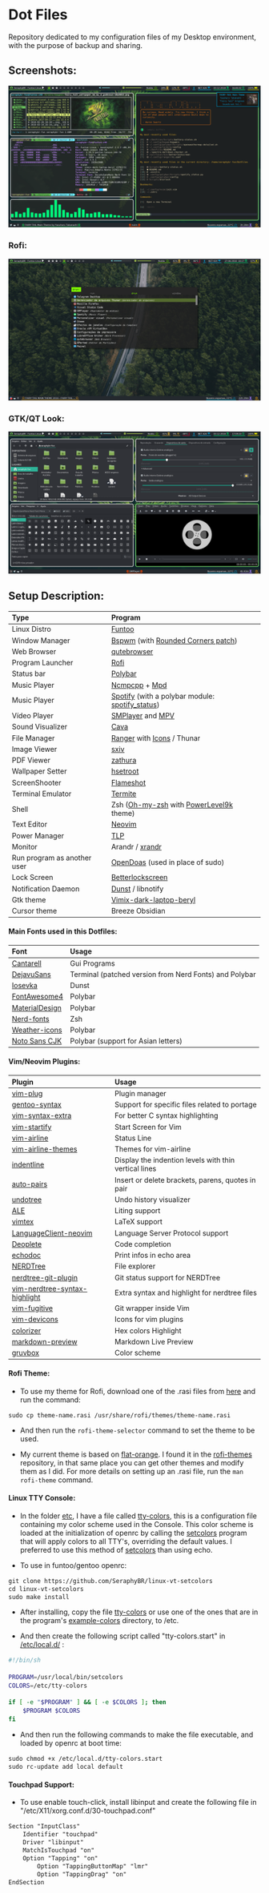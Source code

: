 # Dot Files
Repository dedicated to my configuration files of my Desktop environment, with the purpose of backup and sharing.

## Screenshots:

![Screenshot-1](Screenshots/Screenshot1.png)

### Rofi:

![Screenshot-2](Screenshots/Screenshot2.png)

### GTK/QT Look:

![Screenshot-3](Screenshots/Screenshot3.png)

## Setup Description:
| Type | Program |
|:--- | :---- |
| Linux Distro | [Funtoo](https://www.funtoo.org/Welcome) |
| Window Manager | [Bspwm](https://github.com/baskerville/bspwm) (with [Rounded Corners patch](etc/portage/patches/x11-wm/bspwm-0.9.5/rounded.patch))  |
| Web Browser | [qutebrowser](https://qutebrowser.org/) |
| Program Launcher | [Rofi](https://github.com/DaveDavenport/rofi) |
| Status bar | [Polybar](https://github.com/jaagr/polybar) |
| Music Player | [Ncmpcpp](https://rybczak.net/ncmpcpp/) + [Mpd](https://github.com/MusicPlayerDaemon/MPD) |
| Music Player | [Spotify](https://www.spotify.com/) (with a polybar module: [spotify_status](https://github.com/Jvanrhijn/polybar-spotify)) |
| Vídeo Player | [SMPlayer](https://www.smplayer.info/) and [MPV](https://mpv.io/) |
| Sound Visualizer | [Cava](https://github.com/karlstav/cava) |
| File Manager  | [Ranger](https://github.com/ranger/ranger) with [Icons](https://github.com/alexanderjeurissen/ranger_devicons) / Thunar |
| Image Viewer | [sxiv](https://github.com/muennich/sxiv) |
| PDF Viewer | [zathura](https://github.com/pwmt/zathura) |
| Wallpaper Setter | [hsetroot](https://github.com/himdel/hsetroot) |
| ScreenShooter | [Flameshot](https://github.com/lupoDharkael/flameshot) |
| Terminal Emulator | [Termite](https://github.com/thestinger/termite) |
| Shell | Zsh ([Oh-my-zsh](https://github.com/robbyrussell/oh-my-zsh) with [PowerLevel9k](https://github.com/bhilburn/powerlevel9k) theme) |
| Text Editor | [Neovim](https://neovim.io/) |
| Power Manager | [TLP](http://linrunner.de/en/tlp/docs/tlp-linux-advanced-power-management.html) |
| Monitor | Arandr / [xrandr](https://wiki.archlinux.org/index.php/xrandr) | 
| Run program as another user | [OpenDoas](https://github.com/Duncaen/OpenDoas) (used in place of sudo) |
| Lock Screen | [Betterlockscreen](https://github.com/pavanjadhaw/betterlockscreen) |
| Notification Daemon | [Dunst](https://github.com/dunst-project/dunst) / libnotify |
| Gtk theme | [Vimix-dark-laptop-beryl](https://github.com/vinceliuice/vimix-gtk-themes) |
| Cursor theme | Breeze Obsidian |

#### Main Fonts used in this Dotfiles:
| Font | Usage |
| :--- | :--- |
| [Cantarell](https://github.com/GNOME/cantarell-fonts) | Gui Programs |
| [DejavuSans](https://github.com/dejavu-fonts/dejavu-fonts) | Terminal (patched version from Nerd Fonts) and Polybar |
| [Iosevka](https://be5invis.github.io/Iosevka/) | Dunst |
| [FontAwesome4](https://github.com/FortAwesome/Font-Awesome/tree/fa-4) | Polybar |
| [MaterialDesign](https://github.com/google/material-design-icons) | Polybar |
| [Nerd-fonts](https://github.com/ryanoasis/nerd-fonts) | Zsh |
| [Weather-icons](https://erikflowers.github.io/weather-icons/) | Polybar |
| [Noto Sans CJK](https://www.google.com/get/noto/help/cjk/) | Polybar (support for Asian letters) |

#### Vim/Neovim Plugins:
| Plugin | Usage |
| :---   | :---  |
| [vim-plug](https://github.com/junegunn/vim-plug) | Plugin manager |
| [gentoo-syntax](https://github.com/gentoo/gentoo-syntax) | Support for specific files related to portage |
| [vim-syntax-extra](https://github.com/justinmk/vim-syntax-extra) | For better C syntax highlighting |
| [vim-startify](https://github.com/mhinz/vim-startify) | Start Screen for Vim |
| [vim-airline](https://github.com/vim-airline/vim-airline) | Status Line |
| [vim-airline-themes](https://github.com/vim-airline/vim-airline-themes) | Themes for vim-airline |
| [indentline](https://github.com/Yggdroot/indentLine) | Display the indention levels with thin vertical lines |
| [auto-pairs](https://github.com/jiangmiao/auto-pairs) | Insert or delete brackets, parens, quotes in pair |
| [undotree](https://github.com/mbbill/undotree) | Undo history visualizer |
| [ALE](https://github.com/w0rp/ale) | Liting support |
| [vimtex](https://github.com/lervag/vimtex) | LaTeX support |
| [LanguageClient-neovim](https://github.com/autozimu/LanguageClient-neovim) | Language Server Protocol support |
| [Deoplete](https://github.com/Shougo/deoplete.nvim) | Code completion |
| [echodoc](https://github.com/Shougo/echodoc.vim) | Print infos in echo area |
| [NERDTree](https://github.com/scrooloose/nerdtree) | File explorer
| [nerdtree-git-plugin](https://github.com/Xuyuanp/nerdtree-git-plugin) | Git status support for NERDTree |
| [vim-nerdtree-syntax-highlight](https://github.com/tiagofumo/vim-nerdtree-syntax-highlight) | Extra syntax and highlight for nerdtree files |
| [vim-fugitive](https://github.com/tpope/vim-fugitive) | Git wrapper inside Vim |
| [vim-devicons](https://github.com/ryanoasis/vim-devicons) | Icons for vim plugins |
| [colorizer](https://github.com/chrisbra/Colorizer) | Hex colors Highlight |
| [markdown-preview](https://github.com/iamcco/markdown-preview.vim) | Markdown Live Preview |
| [gruvbox](https://github.com/morhetz/gruvbox) | Color scheme | 

#### Rofi Theme:
* To use my theme for Rofi, download one of the .rasi files from [here](Rofi/Themes) and run the command:

``` 
sudo cp theme-name.rasi /usr/share/rofi/themes/theme-name.rasi  
```
* And then run the `rofi-theme-selector` command to set the theme to be used.

* My current theme is based on [flat-orange](https://github.com/DaveDavenport/rofi-themes/blob/master/User%20Themes/flat-orange.rasi).
I found it in the [rofi-themes](https://github.com/DaveDavenport/rofi-themes/tree/master/User%20Themes) repository, 
in that same place you can get other themes and modify them as I did. For more details on setting up an .rasi file, run the `man rofi-theme` command.


#### Linux TTY Console:
* In the folder [etc](etc), I have a file called [tty-colors](etc/tty-colors), this is a configuration file containing my color scheme used in the Console. 
  This color scheme is loaded at the initialization of openrc by calling the [setcolors](https://github.com/SeraphyBR/linux-vt-setcolors) 
  program that will apply colors to all TTY's, overriding the default values. 
  I preferred to use this method of [setcolors](https://github.com/SeraphyBR/linux-vt-setcolors) than using echo.

* To use in funtoo/gentoo openrc: 

``` 
git clone https://github.com/SeraphyBR/linux-vt-setcolors
cd linux-vt-setcolors
sudo make install
```

* After installing, copy the file [tty-colors](etc/tty-colors) or use one of the ones that are in the program's
[example-colors](https://github.com/SeraphyBR/linux-vt-setcolors/tree/master/example-colors) directory, to /etc.

* And then create the following script called "tty-colors.start" in [/etc/local.d/](https://wiki.gentoo.org/wiki//etc/local.d) :

``` sh
#!/bin/sh

PROGRAM=/usr/local/bin/setcolors
COLORS=/etc/tty-colors

if [ -e "$PROGRAM" ] && [ -e $COLORS ]; then
    $PROGRAM $COLORS
fi

```

* And then run the following commands to make the file executable, and loaded by openrc at boot time:

```
sudo chmod +x /etc/local.d/tty-colors.start
sudo rc-update add local default
```

#### Touchpad Support: 
* To use enable touch-click, install libinput and create the following file in "/etc/X11/xorg.conf.d/30-touchpad.conf"

```  
Section "InputClass"
	Identifier "touchpad"
	Driver "libinput"
	MatchIsTouchpad "on"
	Option "Tapping" "on"
        Option "TappingButtonMap" "lmr"
        Option "TappingDrag" "on"
EndSection 	
```





